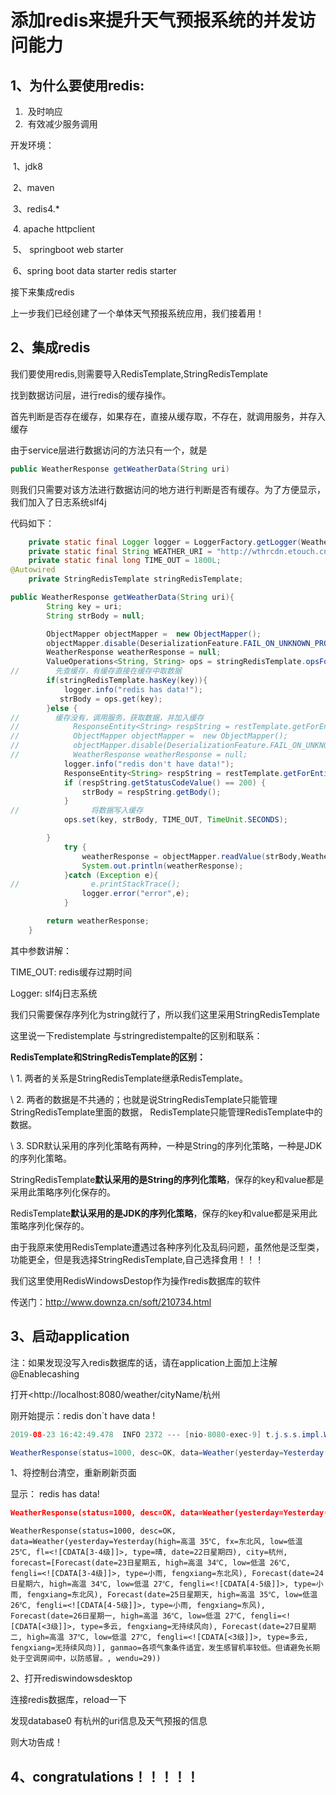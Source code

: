 # 添加redis来提升天气预报系统的并发访问能力



## 1、为什么要使用redis:

1. ​	及时响应
2. ​         有效减少服务调用

开发环境：

​	1、jdk8

​	2、maven

​	3、redis4.*

​	4.	apache httpclient

​	5、	springboot web starter

​	6、spring boot data starter redis starter

接下来集成redis

上一步我们已经创建了一个单体天气预报系统应用，我们接着用！

## 2、集成redis

我们要使用redis,则需要导入RedisTemplate,StringRedisTemplate

找到数据访问层，进行redis的缓存操作。

首先判断是否存在缓存，如果存在，直接从缓存取，不存在，就调用服务，并存入缓存

由于service层进行数据访问的方法只有一个，就是

```java
public WeatherResponse getWeatherData(String uri)
```

则我们只需要对该方法进行数据访问的地方进行判断是否有缓存。为了方便显示，我们加入了日志系统slf4j

代码如下：

```java
    private static final Logger logger = LoggerFactory.getLogger(WeatherDataServiceImpl.class);
    private static final String WEATHER_URI = "http://wthrcdn.etouch.cn/weather_mini?";
    private static final long TIME_OUT = 1800L;    
@Autowired
    private StringRedisTemplate stringRedisTemplate;

public WeatherResponse getWeatherData(String uri){
        String key = uri;
        String strBody = null;

        ObjectMapper objectMapper =  new ObjectMapper();
        objectMapper.disable(DeserializationFeature.FAIL_ON_UNKNOWN_PROPERTIES);
        WeatherResponse weatherResponse = null;
        ValueOperations<String, String> ops = stringRedisTemplate.opsForValue();
//        先查缓存，有缓存直接在缓存中取数据
        if(stringRedisTemplate.hasKey(key)){
            logger.info("redis has data!");
           strBody = ops.get(key);
        }else {
//        缓存没有，调用服务，获取数据，并加入缓存
//            ResponseEntity<String> respString = restTemplate.getForEntity(uri, String.class);
//            ObjectMapper objectMapper =  new ObjectMapper();
//            objectMapper.disable(DeserializationFeature.FAIL_ON_UNKNOWN_PROPERTIES);
//            WeatherResponse weatherResponse = null;
            logger.info("redis don't have data!");
            ResponseEntity<String> respString = restTemplate.getForEntity(uri, String.class);
            if (respString.getStatusCodeValue() == 200) {
                strBody = respString.getBody();
            }
//                将数据写入缓存
            ops.set(key, strBody, TIME_OUT, TimeUnit.SECONDS);

        }
            try {
                weatherResponse = objectMapper.readValue(strBody,WeatherResponse.class);
                System.out.println(weatherResponse);
            }catch (Exception e){
//                e.printStackTrace();
                logger.error("error",e);
            }

        return weatherResponse;
    }
```

其中参数讲解：

TIME_OUT: redis缓存过期时间

Logger: slf4j日志系统

我们只需要保存序列化为string就行了，所以我们这里采用StringRedisTemplate

这里说一下redistemplate 与stringredistempalte的区别和联系：

**RedisTemplate和StringRedisTemplate的区别：**

\	1. 两者的关系是StringRedisTemplate继承RedisTemplate。

\	2. 两者的数据是不共通的；也就是说StringRedisTemplate只能管理StringRedisTemplate里面的数据，			RedisTemplate只能管理RedisTemplate中的数据。

\	3. SDR默认采用的序列化策略有两种，一种是String的序列化策略，一种是JDK的序列化策略。

​	StringRedisTemplate**默认采用的是String的序列化策略**，保存的key和value都是采用此策略序列化保存的。

​	RedisTemplate**默认采用的是JDK的序列化策略**，保存的key和value都是采用此策略序列化保存的。

由于我原来使用RedisTemplate遭遇过各种序列化及乱码问题，虽然他是泛型类，功能更全，但是我选择StringRedisTemplate,自己选择食用！！！

我们这里使用RedisWindowsDestop作为操作redis数据库的软件

传送门：<http://www.downza.cn/soft/210734.html>

## 3、启动application

注：如果发现没写入redis数据库的话，请在application上面加上注解@Enablecashing

打开<http://localhost:8080/weather/cityName/杭州

刚开始提示：redis don`t have data !

```java
2019-08-23 16:42:49.478  INFO 2372 --- [nio-8080-exec-9] t.j.s.s.impl.WeatherDataServiceImpl      : redis don't have data!

WeatherResponse(status=1000, desc=OK, data=Weather(yesterday=Yesterday(high=高温 35℃, fx=东北风, low=低温 25℃, fl=<![CDATA[3-4级]]>, type=晴, date=22日星期四), city=杭州, forecast=[Forecast(date=23日星期五, high=高温 34℃, low=低温 26℃, fengli=<![CDATA[3-4级]]>, type=小雨, fengxiang=东北风), Forecast(date=24日星期六, high=高温 34℃, low=低温 27℃, fengli=<![CDATA[4-5级]]>, type=小雨, fengxiang=东北风), Forecast(date=25日星期天, high=高温 35℃, low=低温 26℃, fengli=<![CDATA[4-5级]]>, type=小雨, fengxiang=东风), Forecast(date=26日星期一, high=高温 36℃, low=低温 27℃, fengli=<![CDATA[<3级]]>, type=多云, fengxiang=无持续风向), Forecast(date=27日星期二, high=高温 37℃, low=低温 27℃, fengli=<![CDATA[<3级]]>, type=多云, fengxiang=无持续风向)], ganmao=各项气象条件适宜，发生感冒机率较低。但请避免长期处于空调房间中，以防感冒。, wendu=29))

```

1、将控制台清空，重新刷新页面

显示： redis has data!

```json
WeatherResponse(status=1000, desc=OK, data=Weather(yesterday=Yesterday(high=高温 35℃, fx=东北风, low=低温 25℃, fl=<![CDATA[3-4级]]>, type=晴, date=22日星期四), city=杭州, forecast=[Forecast(date=23日星期五, high=高温 34℃, low=低温 26℃, fengli=<![CDATA[3-4级]]>, type=小雨, fengxiang=东北风), Forecast(date=24日星期六, high=高温 34℃, low=低温 27℃, fengli=<![CDATA[4-5级]]>, type=小雨, fengxiang=东北风), Forecast(date=25日星期天, high=高温 35℃, low=低温 26℃, fengli=<![CDATA[4-5级]]>, type=小雨, fengxiang=东风), Forecast(date=26日星期一, high=高温 36℃, low=低温 27℃, fengli=<![CDATA[<3级]]>, type=多云, fengxiang=无持续风向), Forecast(date=27日星期二, high=高温 37℃, low=低温 27℃, fengli=<![CDATA[<3级]]>, type=多云, fengxiang=无持续风向)], ganmao=各项气象条件适宜，发生感冒机率较低。但请避免长期处于空调房间中，以防感冒。, wendu=29))
```



```WeatherResponse(status=1000, desc=OK, data=Weather(yesterday=Yesterday(high=高温 35℃, fx=东北风, low=低温 25℃, fl=<![CDATA[3-4级]]>, type=晴, date=22日星期四), city=杭州, forecast=[Forecast(date=23日星期五, high=高温 34℃, low=低温 26℃, fengli=<![CDATA[3-4级]]>, type=小雨, fengxiang=东北风), Forecast(date=24日星期六, high=高温 34℃, low=低温 27℃, fengli=<![CDATA[4-5级]]>, type=小雨, fengxiang=东北风), Forecast(date=25日星期天, high=高温 35℃, low=低温 26℃, fengli=<![CDATA[4-5级]]>, type=小雨, fengxiang=东风), Forecast(date=26日星期一, high=高温 36℃, low=低温 27℃, fengli=<![CDATA[<3级]]>, type=多云, fengxiang=无持续风向), Forecast(date=27日星期二, high=高温 37℃, low=低温 27℃, fengli=<![CDATA[<3级]]>, type=多云, fengxiang=无持续风向)], ganmao=各项气象条件适宜，发生感冒机率较低。但请避免长期处于空调房间中，以防感冒。, wendu=29))```

2、打开rediswindowsdesktop

连接redis数据库，reload一下

发现database0 有杭州的uri信息及天气预报的信息

则大功告成！

## 4、congratulations！！！！！



